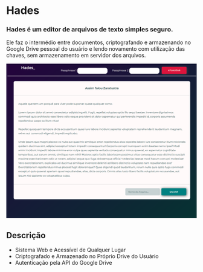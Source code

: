 # Hades

### Hades é um editor de arquivos de texto simples seguro.

Ele faz o intermédio entre documentos, criptografando e armazenando no Google Drive pessoal do usuário e lendo novamento com utilização das chaves, sem armazenamento em servidor dos arquivos.

![Hoje](https://github.com/Scemist/Hades/blob/desenvolvimento/storage/project/hades.png)

## Descrição

* Sistema Web e Acessível de Qualquer Lugar
* Criptografado e Armazenado no Próprio Drive do Usuário
* Autenticação pela API do Google Drive
